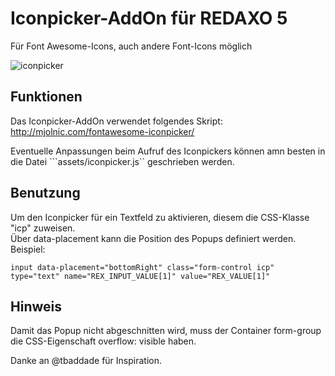 # Iconpicker-AddOn für REDAXO 5

Für Font Awesome-Icons, auch andere Font-Icons möglich

![iconpicker](https://cloud.githubusercontent.com/assets/330160/15984770/f63f8c90-2fd6-11e6-9581-2cc6e9873909.png)

## Funktionen

Das Iconpicker-AddOn verwendet folgendes Skript:
<a href="http://mjolnic.com/fontawesome-iconpicker/" target="_blank" href="">http://mjolnic.com/fontawesome-iconpicker/</a></p>

Eventuelle Anpassungen beim Aufruf des Iconpickers können amn besten in die Datei ```assets/iconpicker.js`` geschrieben werden.

## Benutzung
Um den Iconpicker für ein Textfeld zu aktivieren, diesem die CSS-Klasse "icp" zuweisen.  
Über data-placement kann die Position des Popups definiert werden.  
Beispiel:  

```
input data-placement="bottomRight" class="form-control icp" type="text" name="REX_INPUT_VALUE[1]" value="REX_VALUE[1]"
```

## Hinweis
Damit das Popup nicht abgeschnitten wird, muss der Container form-group die CSS-Eigenschaft overflow: visible haben.

Danke an @tbaddade für Inspiration.
